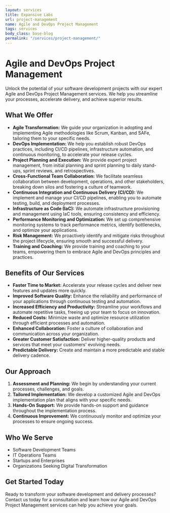```yaml
---
layout: services
title: Expansive Labs
url: project-management
name: Agile and DevOps Project Management 
tags: services
body_class: base-blog
permalink: "/services/project-management/"
---
```

<style>
    @media (max-width: 575.98px) {
        h1 {
            font-size: 30px;
        }
        h2 {
            font-size: 20px;
        }
        ul {
            font-size: 15px;
        }
        li {
            text-align:left;
        }
    }
</style>

# Agile and DevOps Project Management

Unlock the potential of your software development projects with our expert Agile and DevOps Project Management services. We help you streamline your processes, accelerate delivery, and achieve superior results.

## What We Offer

* **Agile Transformation:** We guide your organization in adopting and implementing Agile methodologies like Scrum, Kanban, and SAFe, tailoring them to your specific needs.
* **DevOps Implementation:** We help you establish robust DevOps practices, including CI/CD pipelines, infrastructure automation, and continuous monitoring, to accelerate your release cycles.
* **Project Planning and Execution:** We provide expert project management, from initial planning and sprint planning to daily stand-ups, sprint reviews, and retrospectives.
* **Cross-Functional Team Collaboration:** We facilitate seamless collaboration between development, operations, and other stakeholders, breaking down silos and fostering a culture of teamwork.
* **Continuous Integration and Continuous Delivery (CI/CD):** We implement and manage your CI/CD pipelines, enabling you to automate testing, build, and deployment processes.
* **Infrastructure as Code (IaC):** We automate infrastructure provisioning and management using IaC tools, ensuring consistency and efficiency.
* **Performance Monitoring and Optimization:** We set up comprehensive monitoring systems to track performance metrics, identify bottlenecks, and optimize your applications.
* **Risk Management:** We proactively identify and mitigate risks throughout the project lifecycle, ensuring smooth and successful delivery.
* **Training and Coaching:** We provide training and coaching to your teams, empowering them to embrace Agile and DevOps principles and practices.

## Benefits of Our Services

* **Faster Time to Market:** Accelerate your release cycles and deliver new features and updates more quickly.
* **Improved Software Quality:** Enhance the reliability and performance of your applications through continuous testing and automation.
* **Increased Efficiency and Productivity:** Streamline your workflows and automate repetitive tasks, freeing up your team to focus on innovation.
* **Reduced Costs:** Minimize waste and optimize resource utilization through efficient processes and automation.
* **Enhanced Collaboration:** Foster a culture of collaboration and communication across your organization.
* **Greater Customer Satisfaction:** Deliver higher-quality products and services that meet your customers' evolving needs.
* **Predictable Delivery:** Create and maintain a more predictable and stable delivery cadence.

## Our Approach

1.  **Assessment and Planning:** We begin by understanding your current processes, challenges, and goals.
2.  **Tailored Implementation:** We develop a customized Agile and DevOps implementation plan that aligns with your specific needs.
3.  **Hands-On Support:** We provide hands-on support and guidance throughout the implementation process.
4.  **Continuous Improvement:** We continuously monitor and optimize your processes to ensure ongoing success.

## Who We Serve

* Software Development Teams
* IT Operations Teams
* Startups and Enterprises
* Organizations Seeking Digital Transformation

## Get Started Today

Ready to transform your software development and delivery processes? Contact us today for a consultation and learn how our Agile and DevOps Project Management services can help you achieve your goals.